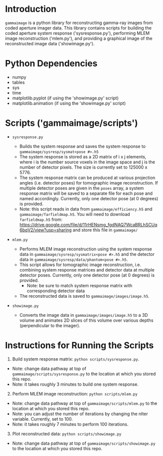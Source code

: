 # Introduction
`gammaimage` is a python library for reconstructing gamma-ray images from coded aperture imager data. This library contains scripts for building the coded aperture system response ('sysresponse.py'), performing MLEM image reconstruction ('mlem.py'), and providing a graphical image of the reconstructed image data ('showimage.py').

# Python Dependencies
- numpy
- tables
- sys
- time
- matplotlib.pyplot (if using the 'showimage.py' script)
- matplotlib.animation (if using the 'showimage.py' script)

# Scripts ('gammaimage/scripts')
- `sysresponse.py`
  - Builds the system response and saves the system response to `gammaimage/sysresp/sysmat<pose #>.h5`
  - The system response is stored as a 2D matrix of i x j elements, where i is the number source voxels in the image space and j is the number of detector pixels. The size is currently set to 125000 x 5776.
  - The system response matrix can be produced at various projection angles (i.e. detector poses) for tomographic image reconstruction. If multiple detector poses are given in the `poses` array, a system response matrix will be saved to a separate file for each pose and named accordingly. Currently, only one detector pose (at 0 degrees) is provided.
  - Note: this script reads in data from `gammaimage/efficiency.h5` and `gammaimage/farfieldmap.h5`. You will need to download `farfieldmap.h5` from: https://drive.google.com/file/d/11rHENsmg_fgdNAQ7WcaBRLhSCUq6bqV2/view?usp=sharing and store this file in `gammaimage/`

- `mlem.py`
  - Performs MLEM image reconstruction using the system response data in `gammaimage/sysresp/sysmatrix<pose #>.h5` and the detector data in `gammaimage/sysresp/data/phantom<pose #>.h5`.
  - This script allows for tomographic image reconstruction, i.e. combining system response matrices and detector data at multiple detector poses. Currently, only one detector pose (at 0 degrees) is provided.
    - Note: be sure to match system response matrix with corresponding detector data
  - The reconstructed data is saved to `gammaimage/images/image.h5`.

- `showimage.py`
  - Converts the image data in `gammaimage/images/image.h5` to a 3D volume and animates 2D slices of this volume over various depths (perpendicular to the imager).

# Instructions for Running the Scripts
1. Build system response matrix: `python scripts/sysresponse.py`.
  - Note: change data pathway at top of `gammaimage/scripts/sysresponse.py` to the location at which you stored this repo.
  - Note: it takes roughly 3 minutes to build one system response.
2. Perform MLEM image reconstruction: `python scripts/mlem.py`
  - Note: change data pathway at top of `gammaimage/scripts/mlem.py` to the location at which you stored this repo.
  - Note: you can adjust the number of iterations by changing the nIter variable. Currently, set to 100.
  - Note: it takes roughly 7 minutes to perform 100 iterations.
3. Plot reconstructed data: `python scripts/showimage.py`
  - Note: change data pathway at top of `gammaimage/scripts/showimage.py` to the location at which you stored this repo.
